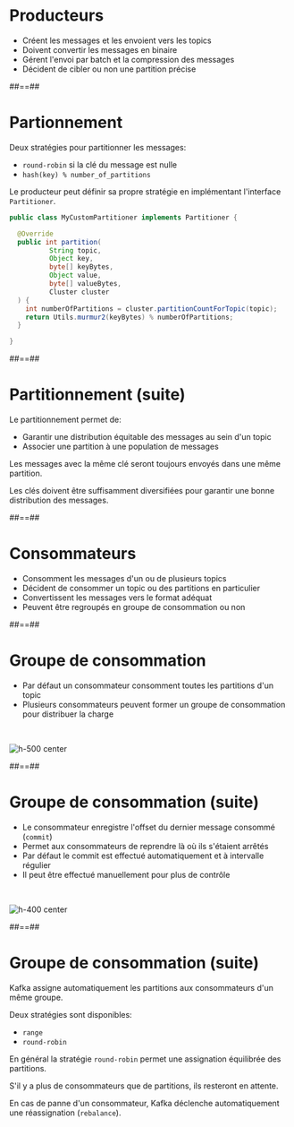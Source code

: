 <!-- .slide: -->

# Producteurs

* Créent les messages et les envoient vers les topics
* Doivent convertir les messages en binaire
* Gérent l'envoi par batch et la compression des messages
* Décident de cibler ou non une partition précise

##==##
<!-- .slide: -->

# Partionnement

Deux stratégies pour partitionner les messages:

* `round-robin` si la clé du message est nulle
* `hash(key) % number_of_partitions`

Le producteur peut définir sa propre stratégie en implémentant l'interface `Partitioner`.

```java
public class MyCustomPartitioner implements Partitioner {

  @Override
  public int partition(
          String topic,
          Object key,
          byte[] keyBytes,
          Object value,
          byte[] valueBytes,
          Cluster cluster
  ) {
    int numberOfPartitions = cluster.partitionCountForTopic(topic);
    return Utils.murmur2(keyBytes) % numberOfPartitions;
  }

}
```

##==##
<!-- .slide: -->

# Partitionnement (suite)

Le partitionnement permet de:

* Garantir une distribution équitable des messages au sein d'un topic
* Associer une partition à une population de messages

Les messages avec la même clé seront toujours envoyés dans une même partition.

Les clés doivent être suffisamment diversifiées pour garantir une bonne distribution des messages.

##==##
<!-- .slide: -->

# Consommateurs

* Consomment les messages d'un ou de plusieurs topics
* Décident de consommer un topic ou des partitions en particulier
* Convertissent les messages vers le format adéquat
* Peuvent être regroupés en groupe de consommation ou non

##==##
<!-- .slide: -->

# Groupe de consommation

* Par défaut un consommateur consomment toutes les partitions d'un topic
* Plusieurs consommateurs peuvent former un groupe de consommation pour distribuer la charge

<br>

![h-500 center](./assets/images/range-assigner.svg)

##==##
<!-- .slide: -->

# Groupe de consommation (suite)

* Le consommateur enregistre l'offset du dernier message consommé (`commit`)
* Permet aux consommateurs de reprendre là où ils s'étaient arrêtés
* Par défaut le commit est effectué automatiquement et à intervalle régulier
* Il peut être effectué manuellement pour plus de contrôle

<br>

![h-400 center](./assets/images/consumer-offset.svg)

##==##
<!-- .slide: -->

# Groupe de consommation (suite)

Kafka assigne automatiquement les partitions aux consommateurs d'un même groupe.

Deux stratégies sont disponibles:

* `range`
* `round-robin`

En général la stratégie `round-robin` permet une assignation équilibrée des partitions.

S'il y a plus de consommateurs que de partitions, ils resteront en attente.

En cas de panne d'un consommateur, Kafka déclenche automatiquement une réassignation (`rebalance`).
